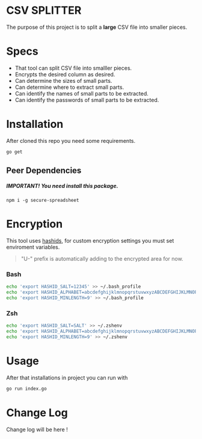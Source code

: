 # CSV SPLITTER
The purpose of this project is to split a **large** CSV file into smaller pieces.

# Specs

- That tool can split CSV file into smalller pieces.
- Encrypts the desired column as desired.
- Can determine the sizes of small parts.
- Can determine where to extract small parts.
- Can identify the names of small parts to be extracted.
- Can identify the passwords of small parts to be extracted.

# Installation
After cloned this repo you need some requirements.
```bash 
go get  
``` 
## Peer Dependencies
<h5><i>IMPORTANT! You need install this package.</i></h5>

```
npm i -g secure-spreadsheet  
``` 
# Encryption

This tool uses  [hashids](https://hashids.org/), for custom encryption settings you must set enviroment variables.


> "U-" prefix is automatically adding to the encrypted area for now.

### Bash
```bash 
echo 'export HASHID_SALT=12345' >> ~/.bash_profile  
echo 'export HASHID_ALPHABET=abcdefghijklmnopqrstuvwxyzABCDEFGHIJKLMNOPQRSTUVWXYZ1234567890' >> ~/.bash_profile  
echo 'export HASHID_MINLENGTH=9' >> ~/.bash_profile  
```  
### Zsh

```bash 
echo 'export HASHID_SALT=SALT' >> ~/.zshenv  
echo 'export HASHID_ALPHABET=abcdefghijklmnopqrstuvwxyzABCDEFGHIJKLMNOPQRSTUVWXYZ1234567890' >> ~/.zshenv  
echo 'export HASHID_MINLENGTH=9' >> ~/.zshenv  
```   


# Usage
After that installations in project you can run with

```bash 
go run index.go  
```

# Change Log
Change log will be here !
